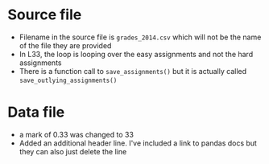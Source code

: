 # Source file
- Filename in the source file is `grades_2014.csv` which will not be the name of the file they are provided 
- In L33, the loop is looping over the easy assignments and not the hard assignments
- There is a function call to `save_assignments()` but it is actually called `save_outlying_assignments()`

# Data file
- a mark of 0.33 was changed to 33
- Added an additional header line. I've included a link to pandas docs but they can also just delete the line 
